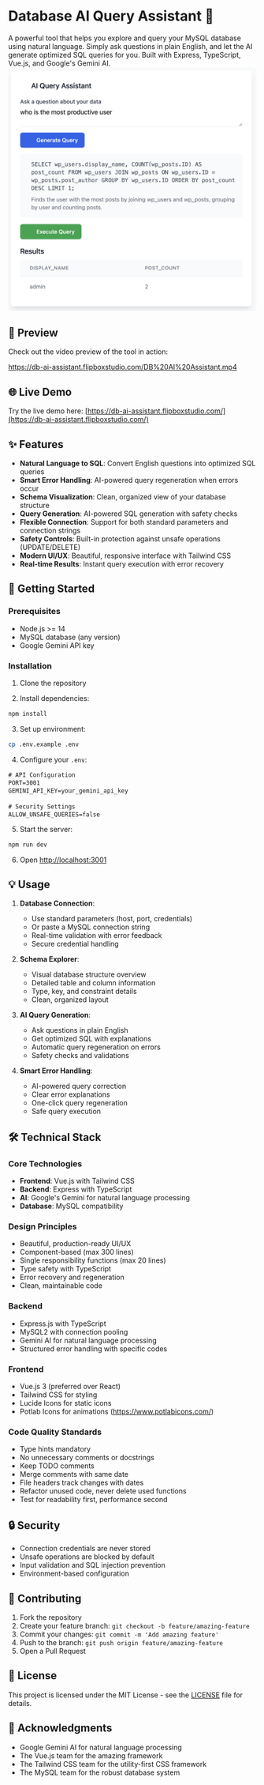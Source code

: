 <!--
Changes made:
2025-03-16: Created README with project overview, features, setup instructions, and technical details
2025-03-16: Made content database-focused, improved error handling docs, enhanced technical stack details
-->

# Database AI Query Assistant 🤖

A powerful tool that helps you explore and query your MySQL database using natural language. Simply ask questions in plain English, and let the AI generate optimized SQL queries for you. Built with Express, TypeScript, Vue.js, and Google's Gemini AI.
![MySQL AI Query Assistant](public/wp-ai-query.png)

## 🎥 Preview

Check out the video preview of the tool in action:

https://db-ai-assistant.flipboxstudio.com/DB%20AI%20Assistant.mp4

## 🌐 Live Demo

Try the live demo here: [https://db-ai-assistant.flipboxstudio.com/](https://db-ai-assistant.flipboxstudio.com/)

## ✨ Features

- **Natural Language to SQL**: Convert English questions into optimized SQL queries
- **Smart Error Handling**: AI-powered query regeneration when errors occur
- **Schema Visualization**: Clean, organized view of your database structure
- **Query Generation**: AI-powered SQL generation with safety checks
- **Flexible Connection**: Support for both standard parameters and connection strings
- **Safety Controls**: Built-in protection against unsafe operations (UPDATE/DELETE)
- **Modern UI/UX**: Beautiful, responsive interface with Tailwind CSS
- **Real-time Results**: Instant query execution with error recovery

## 🚀 Getting Started

### Prerequisites

- Node.js >= 14
- MySQL database (any version)
- Google Gemini API key

### Installation

1. Clone the repository

2. Install dependencies:
```bash
npm install
```

3. Set up environment:
```bash
cp .env.example .env
```

4. Configure your `.env`:
```env
# API Configuration
PORT=3001
GEMINI_API_KEY=your_gemini_api_key

# Security Settings
ALLOW_UNSAFE_QUERIES=false
```

5. Start the server:
```bash
npm run dev
```

6. Open [http://localhost:3001](http://localhost:3001)

## 💡 Usage

1. **Database Connection**:
   - Use standard parameters (host, port, credentials)
   - Or paste a MySQL connection string
   - Real-time validation with error feedback
   - Secure credential handling

2. **Schema Explorer**:
   - Visual database structure overview
   - Detailed table and column information
   - Type, key, and constraint details
   - Clean, organized layout

3. **AI Query Generation**:
   - Ask questions in plain English
   - Get optimized SQL with explanations
   - Automatic query regeneration on errors
   - Safety checks and validations

4. **Smart Error Handling**:
   - AI-powered query correction
   - Clear error explanations
   - One-click query regeneration
   - Safe query execution

## 🛠️ Technical Stack

### Core Technologies
- **Frontend**: Vue.js with Tailwind CSS
- **Backend**: Express with TypeScript
- **AI**: Google's Gemini for natural language processing
- **Database**: MySQL compatibility

### Design Principles
- Beautiful, production-ready UI/UX
- Component-based (max 300 lines)
- Single responsibility functions (max 20 lines)
- Type safety with TypeScript
- Error recovery and regeneration
- Clean, maintainable code

### Backend
- Express.js with TypeScript
- MySQL2 with connection pooling
- Gemini AI for natural language processing
- Structured error handling with specific codes

### Frontend
- Vue.js 3 (preferred over React)
- Tailwind CSS for styling
- Lucide Icons for static icons
- Potlab Icons for animations (https://www.potlabicons.com/)

### Code Quality Standards
- Type hints mandatory
- No unnecessary comments or docstrings
- Keep TODO comments
- Merge comments with same date
- File headers track changes with dates
- Refactor unused code, never delete used functions
- Test for readability first, performance second

## 🔒 Security

- Connection credentials are never stored
- Unsafe operations are blocked by default
- Input validation and SQL injection prevention
- Environment-based configuration

## 🤝 Contributing

1. Fork the repository
2. Create your feature branch: `git checkout -b feature/amazing-feature`
3. Commit your changes: `git commit -m 'Add amazing feature'`
4. Push to the branch: `git push origin feature/amazing-feature`
5. Open a Pull Request

## 📝 License

This project is licensed under the MIT License - see the [LICENSE](LICENSE) file for details.

## 🙏 Acknowledgments

- Google Gemini AI for natural language processing
- The Vue.js team for the amazing framework
- The Tailwind CSS team for the utility-first CSS framework
- The MySQL team for the robust database system
